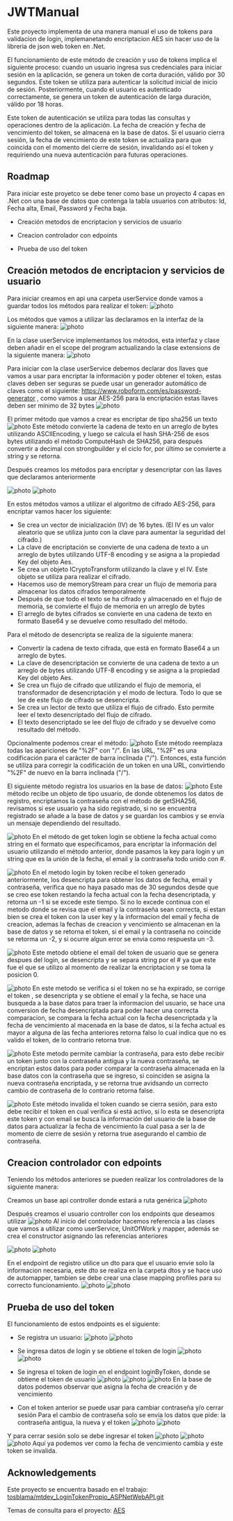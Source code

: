 
# JWTManual

Este proyecto implementa de una manera manual el uso de tokens para validacion de login, implemanetando encriptacion AES sin hacer uso de la libreria de json web token en .Net.

El funcionamiento de este método de creación y uso de tokens implica el siguiente proceso: cuando un usuario ingresa sus credenciales para iniciar sesión en la aplicación, se genera un token de corta duración, válido por 30 segundos. Este token se utiliza para autenticar la solicitud inicial de inicio de sesión. Posteriormente, cuando el usuario es autenticado correctamente, se genera un token de autenticación de larga duración, válido por 18 horas.

Este token de autenticación se utiliza para todas las consultas y operaciones dentro de la aplicación. La fecha de creación y fecha de vencimiento del token, se almacena en la base de datos. Si el usuario cierra sesión, la fecha de vencimiento de este token se actualiza para que coincida con el momento del cierre de sesión, invalidando así el token y requiriendo una nueva autenticación para futuras operaciones.



## Roadmap

Para iniciar este proyetco se debe tener como base un proyecto 4 capas en .Net con una base de datos que contenga la tabla usuarios con atributos: Id, Fecha alta, Email, Password y Fecha baja.


- Creación metodos de encriptacion y servicios de usuario

- Creacion controlador con edpoints

- Prueba de uso del token


## Creación metodos de encriptacion y servicios de usuario

Para iniciar creamos en api una carpeta userService donde vamos a guardar todos los métodos para realizar el token:
![photo](https://github.com/tatiana-01/JWTManual/raw/main/images/creacionUserService.png)

Los métodos que vamos a utilizar las declaramos en la interfaz de la siguiente manera:
![photo](https://github.com/tatiana-01/JWTManual/raw/main/images/interfaceUserService.png)

En la clase userService implementamos los métodos, esta interfaz y clase deben añadir en el scope del program actualizando la clase extensions de la siguiente manera:
![photo](https://github.com/tatiana-01/JWTManual/raw/main/images/extensionsUserService.png)

Para iniciar con la clase userService debemos declarar dos llaves que vamos a usar para encriptar la información y poder obtener el token, estas claves deben ser seguras se puede usar un generador automático de claves como el siguiente: https://www.roboform.com/es/password-generator , como vamos a usar AES-256 para la encriptación estas llaves deben ser mínimo de 32 bytes 
![photo](https://github.com/tatiana-01/JWTManual/raw/main/images/repoUserService1.png)

El primer método que vamos a crear es encriptar de tipo sha256 un texto
![photo](https://github.com/tatiana-01/JWTManual/raw/main/images/repoUserService2.png)
Este método convierte la cadena de texto en un arreglo de bytes utilizando ASCIIEncoding, y luego se calcula el hash SHA-256 de esos bytes utilizando el método ComputeHash de SHA256, para después convertir a decimal con strongbuilder y el ciclo for, por último se convierte a string y se retorna.

Después creamos los métodos para encriptar y desencriptar con las llaves que declaramos anteriormente

![photo](https://github.com/tatiana-01/JWTManual/raw/main/images/repoUserService3.png)
![photo](https://github.com/tatiana-01/JWTManual/raw/main/images/repoUserService4.png)

En estos métodos vamos a utilizar el algoritmo de cifrado AES-256, para encriptar vamos hacer los siguiente:
-	Se crea un vector de inicialización (IV) de 16 bytes. (El IV es un valor aleatorio que se utiliza junto con la clave para aumentar la seguridad del cifrado.)
-	La clave de encriptación se convierte de una cadena de texto a un arreglo de bytes utilizando UTF-8 encoding y se asigna a la propiedad Key del objeto Aes.
-	Se crea un objeto ICryptoTransform utilizando la clave y el IV. Este objeto se utiliza para realizar el cifrado.
-	Hacemos uso de memoryStream para crear un flujo de memoria para almacenar los datos cifrados temporalmente
-	Después de que todo el texto se ha cifrado y almacenado en el flujo de memoria, se convierte el flujo de memoria en un arreglo de bytes
-	El arreglo de bytes cifrados se convierte en una cadena de texto en formato Base64 y se devuelve como resultado del método.

Para el método de desencripta se realiza de la siguiente manera:
-	Convertir la cadena de texto cifrada, que está en formato Base64 a un arreglo de bytes.
-	La clave de desencriptación se convierte de una cadena de texto a un arreglo de bytes utilizando UTF-8 encoding y se asigna a la propiedad Key del objeto Aes.
-	Se crea un flujo de cifrado que utilizando el flujo de memoria, el transformador de desencriptación y el modo de lectura. Todo lo que se lee de este flujo de cifrado se desencripta.
-	Se crea un lector de texto que utiliza el flujo de cifrado. Esto permite leer el texto desencriptado del flujo de cifrado.
-	El texto desencriptado se lee del flujo de cifrado y se devuelve como resultado del método.

Opcionalmente podemos crear el método:
![photo](https://github.com/tatiana-01/JWTManual/raw/main/images/repoUserService5.png)
Este método reemplaza todas las apariciones de "%2F" con "/". En las URL, "%2F" es una codificación para el carácter de barra inclinada ("/"). Entonces, esta función se utiliza para corregir la codificación de un token en una URL, convirtiendo "%2F" de nuevo en la barra inclinada ("/").

El siguiente método registra los usuarios en la base de datos:
![photo](https://github.com/tatiana-01/JWTManual/raw/main/images/repoUserService6.png)
Este método recibe un objeto de tipo usuario, de donde obtenemos los datos de registro, encriptamos la contraseña con el método de getSHA256, revisamos si ese usuario ya ha sido registrado, si no se encuentra registrado se añade a la base de datos y se guardan los cambios y se envía un mensaje dependiendo del resultado.

![photo](https://github.com/tatiana-01/JWTManual/raw/main/images/repoUserService7.png)
En el método de get token login se obtiene la fecha actual como string en el formato que especificamos, para encriptar la información del usuario utilizando el método anterior, donde pasamos la key para login y un string que es la unión de la fecha, el email y la contraseña todo unido con #.

![photo](https://github.com/tatiana-01/JWTManual/raw/main/images/repoUserService8.png)
En el metodo login by token recibe el token generado anteriormente, los desencripta para obtener los datos de fecha, email y contraseña, verifica que no haya pasado mas de 30 segundos desde que se creo ese token restando la fecha actual con la fecha desencriptada, y retorna un -1 si se excede este tiempo.
Si no lo excede continua con el metodo donde se revisa que el email y la contraseña sean correcta, si estan bien se crea el token  con la user key y la informacion del email y fecha de creacion, ademas la fechas de creacion y vencimiento se almacenan en la base de datos y se retorna el token, si el email y la contraseña no coincide se retorma un -2, y si ocurre algun error se envia como respuesta un -3.

![photo](https://github.com/tatiana-01/JWTManual/raw/main/images/repoUserService9.png)
Este metodo obtiene el email del token de usuario que se genera despues del login, se desencripta y se separa string por el #   ya que este fue el que se utilizo al momento de realizar la encriptacion y se toma la posicion 0.

![photo](https://github.com/tatiana-01/JWTManual/raw/main/images/repoUserService10.png)
En este metodo se verifica si el token no se ha expirado, se corrige el token , se desencripta y se obtiene el email y la fecha, se hace una busqueda a la base datos para traer la informacion del usuario, se hace una conversion de fecha desencriptada para poder hacer una correcta comparacion, se compara la fecha actual con la fecha desencriptada y la fecha de vencimiento al macenada en la base de datos, si la fecha actual es mayor a alguna de las fecha anteriores retorna falso lo cual indica que no es valido el token, de lo contrario retorna true.

![photo](https://github.com/tatiana-01/JWTManual/raw/main/images/repoUserService11.png)
Este metodo permite cambiar la contraseña, para esto debe recibir un token junto con la contraseña antigua y la nueva contraseña, se encriptan estos datos para poder comparar la contraseña almacenada en la base datos con la contraseña que se ingreso, si coinciden se asigna la nueva contraseña encriptada, y se retorna true  avidsando un correcto cambio de contraseña de lo contrario retorna false.

![photo](https://github.com/tatiana-01/JWTManual/raw/main/images/repoUserService12.png)
Este método invalida el token cuando se cierra sesión, para esto debe recibir el token en cual verifica si está activo, si lo esta se desencripta este token y con email se busca la información del usuario de la base de datos para actualizar la fecha de vencimiento la cual pasa a ser la de momento de cierre de sesión y retorna true asegurando el cambio de contraseña.

## Creacion controlador con edpoints
Teniendo los métodos anteriores se pueden realizar los controladores de la siguiente manera:

Creamos un base api controller donde estará a ruta genérica
![photo](https://github.com/tatiana-01/JWTManual/raw/main/images/baseApiController.png)

Después creamos el usuario controller con los endpoints que deseamos utilizar 
![photo](https://github.com/tatiana-01/JWTManual/raw/main/images/usuarioController.png)
Al inicio del controlador hacemos referencia a las clases que vamos a utilizar como userService, UnitOfWork y mapper, además se crea el constructor asignando las referencias anteriores

![photo](https://github.com/tatiana-01/JWTManual/raw/main/images/usuarioController1.png)
![photo](https://github.com/tatiana-01/JWTManual/raw/main/images/usuarioController2.png)

En el endpoint de registro utilice un dto para que el usuario envie solo la informacion necesaria, este dto se realiza en la carpeta dtos y se hace uso de automapper, tambien se debe crear una clase mapping profiles para su correcto funcionamiento.
![photo](https://github.com/tatiana-01/JWTManual/raw/main/images/dto.png)
![photo](https://github.com/tatiana-01/JWTManual/raw/main/images/profiles.png)
## Prueba de uso del token
El funcionamiento de estos endpoints es el siguiente:
- Se registra un usuario:
![photo](https://github.com/tatiana-01/JWTManual/raw/main/images/postAgregar.png)
![photo](https://github.com/tatiana-01/JWTManual/raw/main/images/agregarRta.png)

- Se ingresa datos de login y se obtiene el token de login
![photo](https://github.com/tatiana-01/JWTManual/raw/main/images/postGetTokenLogin.png)
![photo](https://github.com/tatiana-01/JWTManual/raw/main/images/GetTokenLoginRta.png)

- Se ingresa el token de login en el endpoint loginByToken, donde se obtiene el token de usuario
![photo](https://github.com/tatiana-01/JWTManual/raw/main/images/postLoginByToken.png)
![photo](https://github.com/tatiana-01/JWTManual/raw/main/images/loginByTokenRta.png)
![photo](https://github.com/tatiana-01/JWTManual/raw/main/images/bdInicioSesion.png)
En la base de datos podemos observar que asigna la fecha de creación y de vencimiento

- Con el token anterior se puede usar para cambiar contraseña y/o cerrar sesión
Para el cambio de contraseña solo se envía los datos que pide: la contraseña antigua, la nueva y el token
![photo](https://github.com/tatiana-01/JWTManual/raw/main/images/postSetPassword.png)
![photo](https://github.com/tatiana-01/JWTManual/raw/main/images/setPasswordRta.png)

Y para cerrar sesión solo se debe ingresar el token
![photo](https://github.com/tatiana-01/JWTManual/raw/main/images/postLogout.png)
![photo](https://github.com/tatiana-01/JWTManual/raw/main/images/logoutRta.png) 
![photo](https://github.com/tatiana-01/JWTManual/raw/main/images/bdLogout.png)
Aquí ya podemos ver como la fecha de vencimiento cambia y este token se invalida.
## Acknowledgements
Este proyecto se encuentra basado en el trabajo: 
[tosblama/mtdev_LoginTokenPropio_ASPNetWebAPI.git](https://github.com/tosblama/mtdev_LoginTokenPropio_ASPNetWebAPI.git)

Temas de consulta para el proyecto: 
[AES](https://www.pandasecurity.com/es/mediacenter/tecnologia/cifrado-aes-guia/ )


